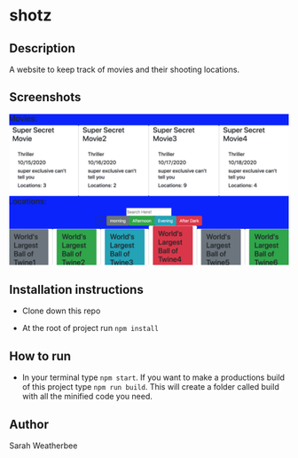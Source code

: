 # shotz

## Description
A website to keep track of movies and their shooting locations.

## Screenshots
![image of shotz](https://raw.githubusercontent.com/sarah-weatherbee/shotz/master/src/styles/screenshots/shotz_shot.png)

## Installation instructions

* Clone down this repo

* At the root of project run `npm install`

## How to run
* In your terminal type `npm start`.
If you want to make a productions build of this project type `npm run build`. This will create a folder called build with all the minified code you need.

## Author
Sarah Weatherbee
